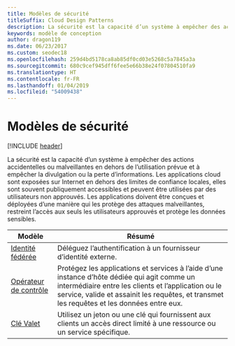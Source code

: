 ```yaml
---
title: Modèles de sécurité
titleSuffix: Cloud Design Patterns
description: La sécurité est la capacité d’un système à empêcher des actions accidentelles ou malveillantes en dehors de l’utilisation prévue et à empêcher la divulgation ou la perte d’informations. Les applications cloud sont exposées sur Internet en dehors des limites de confiance locales, elles sont souvent publiquement accessibles et peuvent être utilisées par des utilisateurs non approuvés. Les applications doivent être conçues et déployées d’une manière qui les protège des attaques malveillantes, restreint l’accès aux seuls les utilisateurs approuvés et protège les données sensibles.
keywords: modèle de conception
author: dragon119
ms.date: 06/23/2017
ms.custom: seodec18
ms.openlocfilehash: 259d4bd5178ca8ab85df0cd03e5268c5a7845a3a
ms.sourcegitcommit: 680c9cef945dff6fee5e66b38e24f07804510fa9
ms.translationtype: HT
ms.contentlocale: fr-FR
ms.lasthandoff: 01/04/2019
ms.locfileid: "54009438"
---
```

# <a name="security-patterns"></a>Modèles de sécurité

[!INCLUDE [header](../../_includes/header.md)]

La sécurité est la capacité d’un système à empêcher des actions accidentelles ou malveillantes en dehors de l’utilisation prévue et à empêcher la divulgation ou la perte d’informations. Les applications cloud sont exposées sur Internet en dehors des limites de confiance locales, elles sont souvent publiquement accessibles et peuvent être utilisées par des utilisateurs non approuvés. Les applications doivent être conçues et déployées d’une manière qui les protège des attaques malveillantes, restreint l’accès aux seuls les utilisateurs approuvés et protège les données sensibles.

|                    Modèle                     |                                                                                                         Résumé                                                                                                         |
|------------------------------------------------|-------------------------------------------------------------------------------------------------------------------------------------------------------------------------------------------------------------------------|
| [Identité fédérée](../federated-identity.md) |                                                                                Déléguez l’authentification à un fournisseur d’identité externe.                                                                                |
|         [Opérateur de contrôle](../gatekeeper.md)         | Protégez les applications et services à l’aide d’une instance d’hôte dédiée qui agit comme un intermédiaire entre les clients et l’application ou le service, valide et assainit les requêtes, et transmet les requêtes et les données entre eux. |
|          [Clé Valet](../valet-key.md)          |                                                        Utilisez un jeton ou une clé qui fournissent aux clients un accès direct limité à une ressource ou un service spécifique.                                                        |
